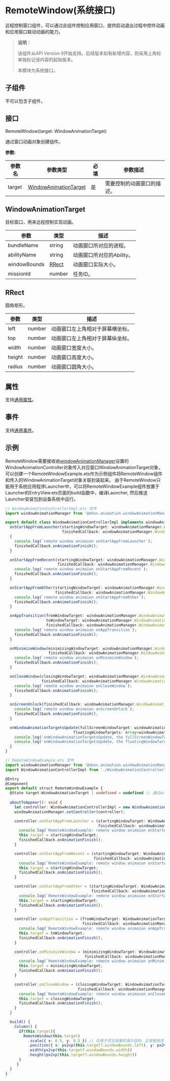 # RemoteWindow(系统接口)

远程控制窗口组件，可以通过此组件控制应用窗口，提供启动退出过程中控件动画和应用窗口联动动画的能力。

>  **说明：**
>  
>  该组件从API Version 9开始支持。后续版本如有新增内容，则采用上角标单独标记该内容的起始版本。
>
>  本模块为系统接口。

## 子组件

不可以包含子组件。

## 接口

RemoteWindow(target: WindowAnimationTarget)

通过窗口动画对象创建组件。

**参数:**

| 参数名 | 参数类型 | 必填  | 参数描述 |
| -------- | -------- | --------------- | -------- |
| target | [WindowAnimationTarget](#windowanimationtarget) | 是   | 需要控制的动画窗口的描述。 |

## WindowAnimationTarget

目标窗口，用来远程控制实现动画。

| 参数      | 类型     | 描述 |
| ------- | ------ | ----------------------- |
| bundleName  | string | 动画窗口所对应的进程。|
| abilityName | string | 动画窗口所对应的Ability。|
| windowBounds | [RRect](#rrect) | 动画窗口实际大小。|
| missionId  | number | 任务ID。|

## RRect

圆角矩形。

| 参数      | 类型     | 描述 |
| ------- | ------ | ----------------------- |
| left  | number | 动画窗口左上角相对于屏幕横坐标。|
| top | number | 动画窗口左上角相对于屏幕纵坐标。|
| width | number | 动画窗口宽度大小。|
| height | number | 动画窗口高度大小。|
| radius | number | 动画窗口圆角大小。|

## 属性

支持[通用属性](ts-universal-attributes-size.md)。

## 事件

支持[通用事件](ts-universal-events-click.md)。

## 示例
RemoteWindow需要接收由[windowAnimationManager](../apis/js-apis-windowAnimationManager.md)设置的WindowAnimationController对象传入对应窗口WindowAnimationTarget对象，可以创建一个RemoteWindowExample.ets作为示例组件将RemoteWindow组件和传入的WindowAnimationTarget对象关联封装起来。
由于RemoteWindow只能用于系统应用程序Launcher中，可以将RemoteWindowExample组件放置于Launcher的EntryView.ets页面的build函数中，编译Launcher, 然后推送Launcher安装包到设备系统中运行。

```ts
// WindowAnimationControllerImpl.ets 文件
import windowAnimationManager from '@ohos.animation.windowAnimationManager';

export default class WindowAnimationControllerImpl implements windowAnimationManager.WindowAnimationController {
  onStartAppFromLauncher(startingWindowTarget: windowAnimationManager.WindowAnimationTarget,
                         finishedCallback: windowAnimationManager.WindowAnimationFinishedCallback): void
  {
    console.log(`remote window animaion onStartAppFromLauncher`);
    finishedCallback.onAnimationFinish();
  }

  onStartAppFromRecent(startingWindowTarget: windowAnimationManager.WindowAnimationTarget,
                       finishedCallback: windowAnimationManager.WindowAnimationFinishedCallback): void {
    console.log(`remote window animaion onStartAppFromRecent`);
    finishedCallback.onAnimationFinish();
  }

  onStartAppFromOther(startingWindowTarget: windowAnimationManager.WindowAnimationTarget,
                      finishedCallback: windowAnimationManager.WindowAnimationFinishedCallback): void {
    console.log(`remote window animaion onStartAppFromOther`);
    finishedCallback.onAnimationFinish();
  }

  onAppTransition(fromWindowTarget: windowAnimationManager.WindowAnimationTarget,
                  toWindowTarget: windowAnimationManager.WindowAnimationTarget,
                  finishedCallback: windowAnimationManager.WindowAnimationFinishedCallback): void{
    console.log(`remote window animaion onAppTransition`);
    finishedCallback.onAnimationFinish();
  }

  onMinimizeWindow(minimizingWindowTarget: windowAnimationManager.WindowAnimationTarget,
                   finishedCallback: windowAnimationManager.WindowAnimationFinishedCallback): void {
    console.log(`remote window animaion onMinimizeWindow`);
    finishedCallback.onAnimationFinish();
  }

  onCloseWindow(closingWindowTarget: windowAnimationManager.WindowAnimationTarget,
                finishedCallback: windowAnimationManager.WindowAnimationFinishedCallback): void {
    console.log(`remote window animaion onCloseWindow`);
    finishedCallback.onAnimationFinish();
  }

  onScreenUnlock(finishedCallback: windowAnimationManager.WindowAnimationFinishedCallback): void {
    console.log(`remote window animaion onScreenUnlock`);
    finishedCallback.onAnimationFinish();
  }

  onWindowAnimationTargetsUpdate(fullScreenWindowTarget: windowAnimationManager.WindowAnimationTarget, 
                              floatingWindowTargets: Array<windowAnimationManager.WindowAnimationTarget>): void {
    console.log('onWindowAnimationTargetsUpdate, the fullScreenWindowTarget is: ' + fullScreenWindowTarget);
    console.log('onWindowAnimationTargetsUpdate, the floatingWindowTargets are: ' + floatingWindowTargets);
  }
}
```

```ts
// RemoteWindowExample.ets 文件
import windowAnimationManager from '@ohos.animation.windowAnimationManager';
import WindowAnimationControllerImpl from './WindowAnimationControllerImpl';

@Entry
@Component
export default struct RemoteWindowExample {
  @State target:WindowAnimationTarget | undefined = undefined // 通过windowAnimationManager获取
  
  aboutToAppear(): void {
    let controller: WindowAnimationControllerImpl = new WindowAnimationControllerImpl();
    windowAnimationManager.setController(controller);

    controller.onStartAppFromLauncher = (startingWindowTarget: WindowAnimationTarget,
                                         finishedCallback: windowAnimationManager.WindowAnimationFinishedCallback) => {
      console.log(`RemoteWindowExample: remote window animaion onStartAppFromLauncher`);
      this.target = startingWindowTarget;
      finishedCallback.onAnimationFinish();
    }

    controller.onStartAppFromRecent = (startingWindowTarget: WindowAnimationTarget,
                                       finishedCallback: windowAnimationManager.WindowAnimationFinishedCallback) => {
      console.log(`RemoteWindowExample: remote window animaion onStartAppFromRecent`);
      this.target = startingWindowTarget;
      finishedCallback.onAnimationFinish();
    }

    controller.onStartAppFromOther = (startingWindowTarget: WindowAnimationTarget,
                                      finishedCallback: windowAnimationManager.WindowAnimationFinishedCallback) => {
      console.log(`RemoteWindowExample: remote window animaion onStartAppFromOther`);
      this.target = startingWindowTarget;
      finishedCallback.onAnimationFinish();
    }

    controller.onAppTransition = (fromWindowTarget: WindowAnimationTarget, toWindowTarget: WindowAnimationTarget,
                                  finishedCallback: windowAnimationManager.WindowAnimationFinishedCallback) => {
      console.log(`RemoteWindowExample: remote window animaion onAppTransition`);
      this.target = toWindowTarget;
      finishedCallback.onAnimationFinish();
    }

    controller.onMinimizeWindow = (minimizingWindowTarget: WindowAnimationTarget,
                                   finishedCallback: windowAnimationManager.WindowAnimationFinishedCallback) => {
      console.log(`RemoteWindowExample: remote window animaion onMinimizeWindow`);
      this.target = minimizingWindowTarget;
      finishedCallback.onAnimationFinish();
    }

    controller.onCloseWindow = (closingWindowTarget: WindowAnimationTarget,
                                finishedCallback: windowAnimationManager.WindowAnimationFinishedCallback) => {
      console.log(`RemoteWindowExample: remote window animaion onCloseWindow`);
      this.target = closingWindowTarget;
      finishedCallback.onAnimationFinish();
    }
  }

  build() {
    Column() {
      if(this.target){
        RemoteWindow(this.target)
          .scale({ x: 0.5, y: 0.5 }) // 仅用于可见效果的演示目的，正常使用须 .scale({ x: 1, y: 1 })
          .position({ x: px2vp(this.target?.windowBounds.left), y: px2vp(this.target?.windowBounds.top) })
          .width(px2vp(this.target?.windowBounds.width))
          .height(px2vp(this.target?.windowBounds.height))
      }
     }
  }
}
```
